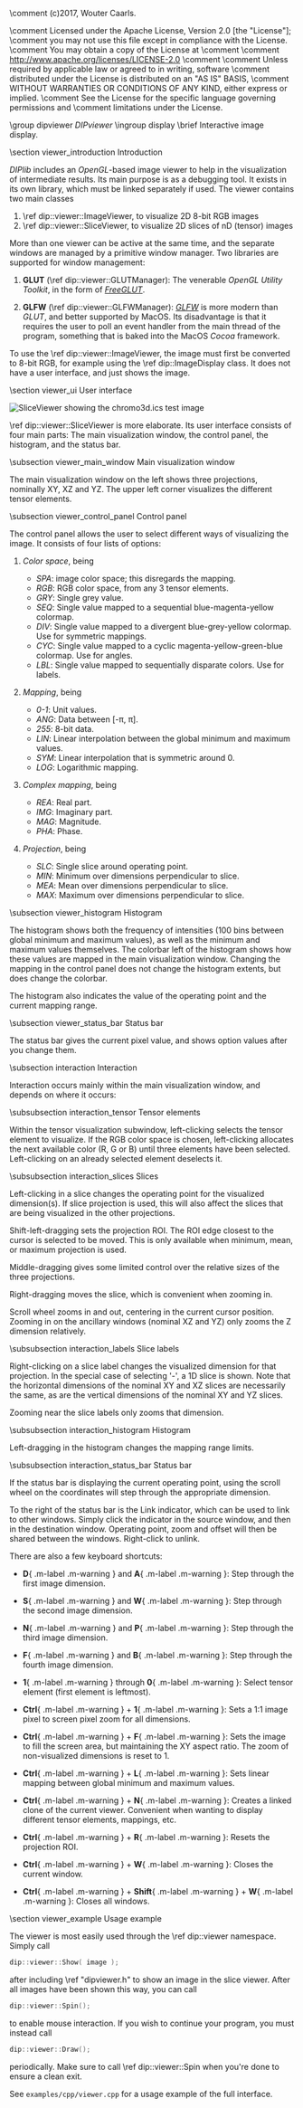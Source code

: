 \comment (c)2017, Wouter Caarls.

\comment Licensed under the Apache License, Version 2.0 [the "License"];
\comment you may not use this file except in compliance with the License.
\comment You may obtain a copy of the License at
\comment
\comment    http://www.apache.org/licenses/LICENSE-2.0
\comment
\comment Unless required by applicable law or agreed to in writing, software
\comment distributed under the License is distributed on an "AS IS" BASIS,
\comment WITHOUT WARRANTIES OR CONDITIONS OF ANY KIND, either express or implied.
\comment See the License for the specific language governing permissions and
\comment limitations under the License.


\group dipviewer *DIPviewer*
\ingroup display
\brief Interactive image display.

\section viewer_introduction Introduction

*DIPlib* includes an *OpenGL*-based image viewer to help in the visualization
of intermediate results. Its main purpose is as a debugging tool. It exists
in its own library, which must be linked separately if used. The
viewer contains two main classes

1. \ref dip::viewer::ImageViewer, to visualize 2D 8-bit RGB images
2. \ref dip::viewer::SliceViewer, to visualize 2D slices of nD (tensor) images

More than one viewer can be active at the same time, and the separate
windows are managed by a primitive window manager. Two libraries are
supported for window management:

1. **GLUT** (\ref dip::viewer::GLUTManager):
   The venerable *OpenGL Utility Toolkit*, in the form of
   [*FreeGLUT*](http://freeglut.sourceforge.net).

2. **GLFW** (\ref dip::viewer::GLFWManager):
   [*GLFW*](http://www.glfw.org/) is more modern than *GLUT*, and better supported
   by MacOS. Its disadvantage is that it requires the user to poll an event handler
   from the main thread of the program, something that is baked into the MacOS
   *Cocoa* framework.

To use the \ref dip::viewer::ImageViewer, the image must first be converted to 8-bit RGB,
for example using the \ref dip::ImageDisplay class. It does not have a user
interface, and just shows the image.

\section viewer_ui User interface

![SliceViewer showing the chromo3d.ics test image](viewer.png)

\ref dip::viewer::SliceViewer is more elaborate. Its user interface consists of four
main parts: The main visualization window, the control panel, the histogram,
and the status bar.

\subsection viewer_main_window Main visualization window

  The main visualization window on the left shows three projections,
  nominally XY, XZ and YZ. The upper left corner visualizes the different
  tensor elements.

\subsection viewer_control_panel Control panel

  The control panel allows the user to select different ways of visualizing
  the image. It consists of four lists of options:

  1. *Color space*, being

     - *SPA*: image color space; this disregards the mapping.
     - *RGB*: RGB color space, from any 3 tensor elements.
     - *GRY*: Single grey value.
     - *SEQ*: Single value mapped to a sequential blue-magenta-yellow colormap.
     - *DIV*: Single value mapped to a divergent blue-grey-yellow colormap. Use for symmetric mappings.
     - *CYC*: Single value mapped to a cyclic magenta-yellow-green-blue colormap. Use for angles.
     - *LBL*: Single value mapped to sequentially disparate colors. Use for labels.

  2. *Mapping*, being

     - *0-1*: Unit values.
     - *ANG*: Data between [-&pi;, &pi;].
     - *255*: 8-bit data.
     - *LIN*: Linear interpolation between the global minimum and maximum values.
     - *SYM*: Linear interpolation that is symmetric around 0.
     - *LOG*: Logarithmic mapping.

  3. *Complex mapping*, being

     - *REA*: Real part.
     - *IMG*: Imaginary part.
     - *MAG*: Magnitude.
     - *PHA*: Phase.

  4. *Projection*, being

     - *SLC*: Single slice around operating point.
     - *MIN*: Minimum over dimensions perpendicular to slice.
     - *MEA*: Mean over dimensions perpendicular to slice.
     - *MAX*: Maximum over dimensions perpendicular to slice.

\subsection viewer_histogram Histogram

  The histogram shows both the frequency of intensities (100 bins between
  global minimum and maximum values), as well as the minimum and maximum
  values themselves. The colorbar left of the histogram shows how these
  values are mapped in the main visualization window. Changing the mapping
  in the control panel does not change the histogram extents, but does
  change the colorbar.

  The histogram also indicates the value of the operating point and the
  current mapping range.

\subsection viewer_status_bar Status bar

  The status bar gives the current pixel value, and shows option values
  after you change them.

\subsection interaction Interaction

Interaction occurs mainly within the main visualization window, and depends
on where it occurs:

\subsubsection interaction_tensor Tensor elements

Within the tensor visualization subwindow, left-clicking selects the
tensor element to visualize. If the RGB color space is chosen,
left-clicking allocates the next available color (R, G or B) until three
elements have been selected. Left-clicking on an already selected element
deselects it.

\subsubsection interaction_slices Slices

Left-clicking in a slice changes the operating point for the visualized
dimension(s). If slice projection is used, this will also affect the
slices that are being visualized in the other projections.

Shift-left-dragging sets the projection ROI. The ROI edge closest to the
cursor is selected to be moved. This is only available when minimum, mean,
or maximum projection is used.

Middle-dragging gives some limited control over the relative sizes of the
three projections.

Right-dragging moves the slice, which is convenient when zooming in.

Scroll wheel zooms in and out, centering in the current cursor position.
Zooming in on the ancillary windows (nominal XZ and YZ) only zooms the Z
dimension relatively.

\subsubsection interaction_labels Slice labels

Right-clicking on a slice label changes the visualized dimension for that
projection. In the special case of selecting '-', a 1D slice is shown.
Note that the horizontal dimensions of the nominal XY and XZ slices are
necessarily the same, as are the vertical dimensions of the nominal XY and
YZ slices.

Zooming near the slice labels only zooms that dimension.

\subsubsection interaction_histogram Histogram

Left-dragging in the histogram changes the mapping range limits.

\subsubsection interaction_status_bar Status bar

If the status bar is displaying the current operating point, using the
scroll wheel on the coordinates will step through the appropriate dimension.

To the right of the status bar is the Link indicator, which can be used to link
to other windows. Simply click the indicator in the source window, and
then in the destination window. Operating point, zoom and offset will then be
shared between the windows. Right-click to unlink.

There are also a few keyboard shortcuts:

- **D**{ .m-label .m-warning } and **A**{ .m-label .m-warning }:
  Step through the first image dimension.

- **S**{ .m-label .m-warning } and **W**{ .m-label .m-warning }:
  Step through the second image dimension.

- **N**{ .m-label .m-warning } and **P**{ .m-label .m-warning }:
  Step through the third image dimension.

- **F**{ .m-label .m-warning } and **B**{ .m-label .m-warning }:
  Step through the fourth image dimension.

- **1**{ .m-label .m-warning } through **0**{ .m-label .m-warning }:
  Select tensor element (first element is leftmost).

- **Ctrl**{ .m-label .m-warning } + **1**{ .m-label .m-warning }:
  Sets a 1:1 image pixel to screen pixel zoom for all dimensions.

- **Ctrl**{ .m-label .m-warning } + **F**{ .m-label .m-warning }:
  Sets the image to fill the screen area, but maintaining the XY aspect
  ratio. The zoom of non-visualized dimensions is reset to 1.

- **Ctrl**{ .m-label .m-warning } + **L**{ .m-label .m-warning }:
  Sets linear mapping between global minimum and maximum values.

- **Ctrl**{ .m-label .m-warning } + **N**{ .m-label .m-warning }:
  Creates a linked clone of the current viewer. Convenient when wanting to
  display different tensor elements, mappings, etc.

- **Ctrl**{ .m-label .m-warning } + **R**{ .m-label .m-warning }:
  Resets the projection ROI.

- **Ctrl**{ .m-label .m-warning } + **W**{ .m-label .m-warning }:
  Closes the current window.

- **Ctrl**{ .m-label .m-warning } + **Shift**{ .m-label .m-warning } + **W**{ .m-label .m-warning }:
  Closes all windows.

\section viewer_example Usage example

The viewer is most easily used through the \ref dip::viewer namespace. Simply
call

```cpp
dip::viewer::Show( image );
```

after including \ref "dipviewer.h" to show an image in the slice viewer. After
all images have been shown this way, you can call

```cpp
dip::viewer::Spin();
```

to enable mouse interaction. If you wish to continue your program, you must
instead call

```cpp
dip::viewer::Draw();
```

periodically. Make sure to call \ref dip::viewer::Spin when you're done to
ensure a clean exit.

See `examples/cpp/viewer.cpp` for a usage example of the full interface.
